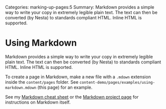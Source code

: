 Categories: marking-up-pages:5
Summary: Markdown provides a simple way to write your copy in extremely legible plain text. The text can then be converted (by Nesta) to standards compliant HTML. Inline HTML is supported.

# Using Markdown

Markdown provides a simple way to write your copy in extremely legible
plain text. The text can then be converted (by Nesta) to standards
compliant HTML. Inline HTML is supported.

To create a page in Markdown, make a new file with a `.mdown` extension
inside the `content/pages` folder. See
`content-demo/pages/examples/using-markdown.mdown` (this page) for an
example.

See my [Markdown cheat sheet][cheat] or the [Markdown project
page][markdown] for instructions on Markdown itself.

[cheat]: http://effectif.com/nesta/markdown-cheat-sheet
[markdown]: http://daringfireball.net/projects/markdown/ "Daring Fireball: Markdown"
